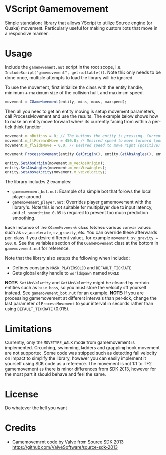 # VScript Gamemovement
Simple standalone library that allows VScript to utilize Source engine (or Quake) movement. Particularly useful for making custom bots that move in a responsive manner.

# Usage
Include the `gamemovement.nut` script in the root scope, i.e. `IncludeScript("gamemovement", getroottable())`. 
Note this only needs to be done once, multiple attempts to load the library will be ignored.

To use the movement, first initialize the class with the entity handle, minimum + maximum size of the collision hull, and maximum speed.
```js
movement = CGameMovement(entity, mins, maxs, maxspeed);
```

Then all you need to get an entity moving is setup movement parameters, call ProcessMovement and use the results.
The example below shows how to make an entity move forward where its currently facing from within a per-tick think function.
```js
movement.m_nButtons = 0; // The buttons the entity is pressing. Currently only IN_JUMP is implemented here
movement.m_flForwardMove = 450.0; // Desired speed to move forward (positive) or backward (backward). TF2 players use the value of cl_forwardspeed (450)
movement.m_flSideMove = 0.0; // Desired speed to move right (positive) or left (backward). TF2 players use the value of cl_sidespeed (450)

movement.ProcessMovement(entity.GetOrigin(), entity.GetAbsAngles(), entity.GetAbsVelocity(), DEFAULT_TICKRATE);

entity.SetAbsOrigin(movement.m_vecAbsOrigin);
entity.SetAbsAngles(movement.m_vecViewAngles);
entity.SetAbsVelocity(movement.m_vecVelocity);
```

The library includes 2 examples:
* `gamemovement_bot.nut`: Example of a simple bot that follows the local player around.
* `gamemovement_player.nut`: Overrides player gamemovement with the library's. Note this is not suitable for multiplayer due to input latency, and `cl_smoothtime 0.05` is required to prevent too much prediction smoothing.

Each instance of the `CGameMovement` class fetches various convar values such as `sv_accelerate`, `sv_gravity`, etc. You can override these afterwards per-class if you desire different values, for example `movement.sv_gravity = 500.0`. See the variables section of the `CGameMovement` class at the bottom in `gamemovement.nut` for reference.

Note that the library also setups the following when included:
* Defines constants `MASK_PLAYERSOLID` and `DEFAULT_TICKRATE`
* Gets global entity handle to `worldspawn` named `WORLD`

**NOTE:** `SetAbsVelocity` and `GetAbsVelocity` might be cleared by certain entities such as `base_boss`, so you must store the velocity off yourself instead. See `gamemovement_bot.nut` for an example.
**NOTE:** If you are processing gamemovement at different intervals than per-tick, change the last parameter of `ProcessMovement` to your interval in seconds rather than using `DEFAULT_TICKRATE` (0.015).

# Limitations
Currently, only the `MOVETYPE_WALK` mode from gamemovement is implemented. Crouching, swimming, ladders and grappling hook movement are not supported. Some code was stripped such as detecting fall velocity on impact to simplify the library, however you can easily implement it yourself using SDK code as a reference. The movement is not 1:1 to TF2 gamemovement as there is minor differences from SDK 2013, however for the most part it should behave and feel the same.

# License
Do whatever the hell you want

# Credits
- Gamemovement code by Valve from Source SDK 2013: https://github.com/ValveSoftware/source-sdk-2013